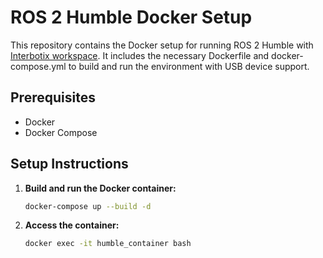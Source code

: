 # ROS 2 Humble Docker Setup

This repository contains the Docker setup for running ROS 2 Humble with [Interbotix workspace](https://docs.trossenrobotics.com/interbotix_xsarms_docs/ros_interface/ros2/software_setup.html). It includes the necessary Dockerfile and docker-compose.yml to build and run the environment with USB device support.




## Prerequisites
- Docker
- Docker Compose

## Setup Instructions

1. **Build and run the Docker container:**
    ```sh
    docker-compose up --build -d
    ```

2. **Access the container:**
    ```sh
    docker exec -it humble_container bash
    ```

<!-- ## USB Device Support
Ensure correct device paths in `docker-compose.yml`:
```yaml
devices:
  - "/dev/tty.usbmodemXXXX:/dev/ttyUSB0"
  - "/dev/tty.usbmodemYYYY:/dev/ttyUSB1" -->